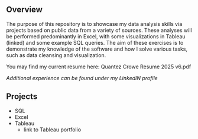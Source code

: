 ## Overview
The purpose of this repository is to showcase my data analysis skills via projects based on public data from a variety of sources. These analyses will be performed predominantly in Excel, with some visualizations in Tableau (linked) and some example SQL queries. The aim of these exercises is to demonstrate my knowledge of the software and how I solve various tasks, such as data cleansing and visualization.

You may find my current resume here: Quantez Crowe Resume 2025 v6.pdf 

_Additional experience can be found under my LinkedIN profile_



## Projects
* SQL
* Excel
* Tableau
    * link to Tableau portfolio     
